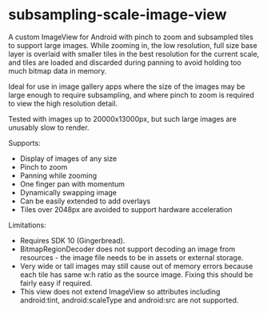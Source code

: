 subsampling-scale-image-view
============================

A custom ImageView for Android with pinch to zoom and subsampled tiles to support large images. While zooming in, the
low resolution, full size base layer is overlaid with smaller tiles in the best resolution for the current scale, and
tiles are loaded and discarded during panning to avoid holding too much bitmap data in memory.

Ideal for use in image gallery apps where the size of the images may be large enough to require subsampling, and where
pinch to zoom is required to view the high resolution detail.

Tested with images up to 20000x13000px, but such large images are unusably slow to render.

Supports:
* Display of images of any size
* Pinch to zoom
* Panning while zooming
* One finger pan with momentum
* Dynamically swapping image
* Can be easily extended to add overlays
* Tiles over 2048px are avoided to support hardware acceleration

Limitations:
* Requires SDK 10 (Gingerbread).
* BitmapRegionDecoder does not support decoding an image from resources - the image file needs to be in assets or external storage.
* Very wide or tall images may still cause out of memory errors because each tile has same w:h ratio as the source image. Fixing this should be fairly easy if required.
* This view does not extend ImageView so attributes including android:tint, android:scaleType and android:src are not supported.
